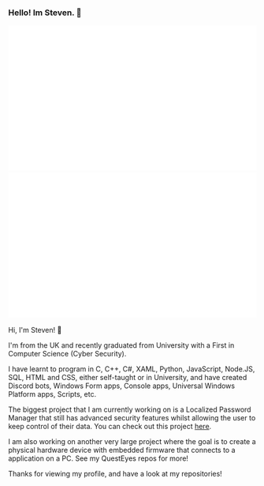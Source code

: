 ### Hello! Im Steven. 👋
![Github Stats Overview](https://github.com/robotprobot/github-stats/blob/master/generated/overview.svg?raw=true)
![Github Stats Overview](https://github.com/robotprobot/github-stats/blob/master/generated/languages.svg?raw=true)

Hi, I'm Steven! 👋

I'm from the UK and recently graduated from University with a First in Computer Science (Cyber Security).

I have learnt to program in C, C++, C#, XAML, Python, JavaScript, Node.JS, SQL, HTML and CSS, either self-taught or in University, and have created Discord bots, Windows Form apps, Console apps, Universal Windows Platform apps, Scripts, etc.

The biggest project that I am currently working on is a Localized Password Manager that still has advanced security features whilst allowing the user to keep control of their data. You can check out this project [here](https://www.stevenwheeler.co.uk/passdefend).

I am also working on another very large project where the goal is to create a physical hardware device with embedded firmware that connects to a application on a PC. See my QuestEyes repos for more!

Thanks for viewing my profile, and have a look at my repositories!

